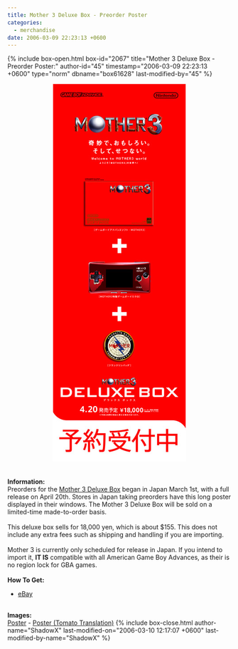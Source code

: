 ```yaml
---
title: Mother 3 Deluxe Box - Preorder Poster
categories:
  - merchandise
date: 2006-03-09 22:23:13 +0600
---
```

{% include box-open.html box-id="2067" title="Mother 3 Deluxe Box - Preorder Poster:" author-id="45" timestamp="2006-03-09 22:23:13 +0600" type="norm" dbname="box61628" last-modified-by="45" %}
	<center>
	<img src="/merchandise/images/m3_dlxposter_title.jpg" border="0" alt="Mother 3 Deluxe Box - Preorder Poster" /><br />
	</center>
	<br /><br />
	<b>Information:</b>
	<br />
	Preorders for the <a href="http://www.starmen.net/merchandise/carts/m3dlx.php">Mother 3 Deluxe Box</a> 
	began in Japan March 1st, with a full release on April 20th. Stores in Japan taking 
	preorders have this long poster displayed in their windows. The Mother 3 Deluxe Box will 
	be sold on a limited-time made-to-order basis.
	<br /><br />
	This deluxe box sells for 18,000 yen, which is about $155. This does not include any 
	extra fees such as shipping and handling if you are importing.
	<br /><br />
	Mother 3 is currently only scheduled for release in Japan. If you intend to import it, 
	<b>IT IS</b> compatible with all American Game Boy Advances, as their is no region lock 
	for GBA games.
	<br /><br />
	<b>How To Get:</b>
	<br />
	<ul>
	<li><a href="http://www.ebay.com">eBay</a></li>
	</ul>
	<br />
	<b>Images:</b>
	<br />
	<a href="/merchandise/images/m3_dlxposter.jpg">Poster</a> - <a href="/merchandise/images/m3_dlxposter_eng.jpg">Poster (Tomato Translation)</a>
{% include box-close.html author-name="ShadowX" last-modified-on="2006-03-10 12:17:07 +0600" last-modified-by-name="ShadowX" %}
